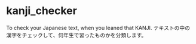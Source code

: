 # kanji_checker
To check your Japanese text, when you leaned that KANJI.
テキストの中の漢字をチェックして、何年生で習ったものかを分類します。
